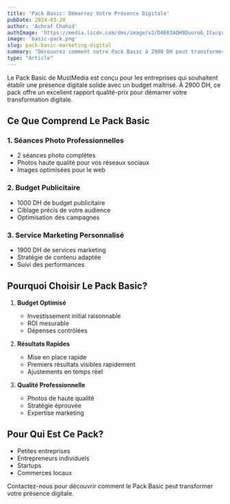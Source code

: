 ```yaml
---
title: 'Pack Basic: Démarrez Votre Présence Digitale'
pubDate: 2024-03-20
author: 'Achraf Chahid'
authImage: 'https://media.licdn.com/dms/image/v2/D4E03AQH9DuoroG_ICw/profile-displayphoto-shrink_200_200/profile-displayphoto-shrink_200_200/0/1713063340701?e=1738800000&v=beta&t=SAVo5HKTy1nCUhrYDQkl9pAFcURQBDyhI3UlhvbEpIk'
image: 'basic-pack.png'
slug: pack-basic-marketing-digital
summary: "Découvrez comment notre Pack Basic à 2900 DH peut transformer votre présence digitale avec une approche stratégique et efficace."
type: "Article"
---
```


Le Pack Basic de MustMedia est conçu pour les entreprises qui souhaitent établir une présence digitale solide avec un budget maîtrisé. À 2900 DH, ce pack offre un excellent rapport qualité-prix pour démarrer votre transformation digitale.

## Ce Que Comprend Le Pack Basic

### 1. Séances Photo Professionnelles
- 2 séances photo complètes
- Photos haute qualité pour vos réseaux sociaux
- Images optimisées pour le web

### 2. Budget Publicitaire
- 1000 DH de budget publicitaire
- Ciblage précis de votre audience
- Optimisation des campagnes

### 3. Service Marketing Personnalisé
- 1900 DH de services marketing
- Stratégie de contenu adaptée
- Suivi des performances

## Pourquoi Choisir Le Pack Basic?

1. **Budget Optimisé**
   - Investissement initial raisonnable
   - ROI mesurable
   - Dépenses contrôlées

2. **Résultats Rapides**
   - Mise en place rapide
   - Premiers résultats visibles rapidement
   - Ajustements en temps réel

3. **Qualité Professionnelle**
   - Photos de haute qualité
   - Stratégie éprouvée
   - Expertise marketing

## Pour Qui Est Ce Pack?

- Petites entreprises
- Entrepreneurs individuels
- Startups
- Commerces locaux

Contactez-nous pour découvrir comment le Pack Basic peut transformer votre présence digitale. 